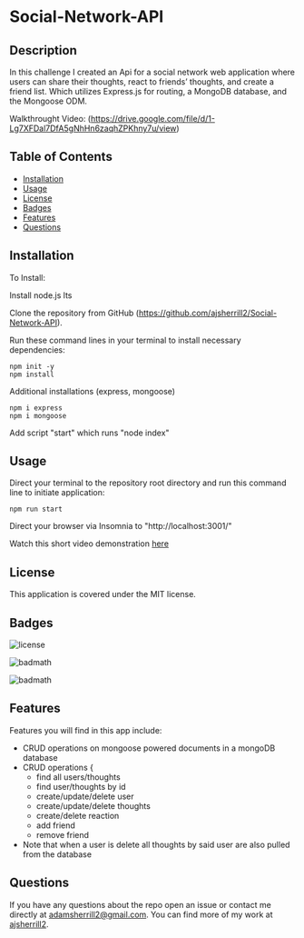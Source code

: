 # Social-Network-API

## Description

In this challenge I created an Api for a social network web application where users can share their thoughts, react to friends’ thoughts, and create a friend list. Which utilizes Express.js for routing, a MongoDB database, and the Mongoose ODM.

Walkthrought Video:
(https://drive.google.com/file/d/1-Lg7XFDal7DfA5gNhHn6zaqhZPKhny7u/view)

## Table of Contents

- [Installation](#installation)
- [Usage](#usage)
- [License](#license)
- [Badges](#Badges)
- [Features](#Features)
- [Questions](#Questions)

## Installation

To Install:

Install node.js lts

Clone the repository from GitHub (https://github.com/ajsherrill2/Social-Network-API).

Run these command lines in your terminal to install necessary dependencies:

```
npm init -y
npm install
```

Additional installations (express, mongoose)

```
npm i express
npm i mongoose
```

Add script "start" which runs "node index"

## Usage

Direct your terminal to the repository root directory and run this command line to initiate application:

```
npm run start
```

Direct your browser via Insomnia  to "http://localhost:3001/"

Watch this short video demonstration [here](https://drive.google.com/file/d/1-Lg7XFDal7DfA5gNhHn6zaqhZPKhny7u/view)

## License

This application is covered under the MIT license.

## Badges

![license](https://img.shields.io/badge/license-MIT-yellow.svg)

![badmath](https://img.shields.io/github/languages/top/lernantino/badmath)

![badmath](https://img.shields.io/github/repo-size/ajsherrill2/Social-Network-API)

## Features

Features you will find in this app include:

- CRUD operations on mongoose powered documents in a mongoDB database
- CRUD operations {
  * find all users/thoughts
  * find user/thoughts by id
  * create/update/delete user
  * create/update/delete thoughts
  * create/delete reaction
  * add friend
  * remove friend
- Note that when a user is delete all thoughts by said user are also pulled from the database

## Questions

If you have any questions about the repo open an issue or contact me directly at adamsherrill2@gmail.com. You can find more of my work at [ajsherrill2](https://github.com/ajsherrill2/).
